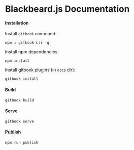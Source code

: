 # Blackbeard.js Documentation

#### Installation
Install `gitbook` command:
```
npm i gitbook-cli -g
```
Install npm dependencies:
```
npm install
```

Install gitbook plugins (in `docs` dir):
```
gitbook install
```

#### Build
```
gitbook build
```

#### Serve
```
gitbook serve
```

#### Publish
```
npm run publish
```
